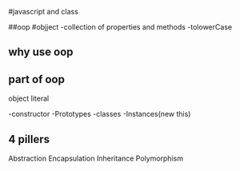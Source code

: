 #javascript and class 

##oop
#objject
-collection of properties and methods
-tolowerCase

## why use oop


## part of oop
object literal  

-constructor
-Prototypes
-classes
-Instances(new this)

## 4 pillers
Abstraction
Encapsulation
Inheritance
Polymorphism